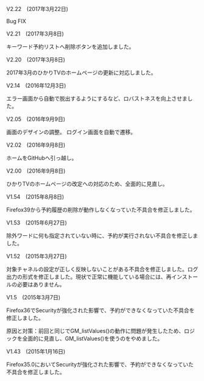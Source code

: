 V2.22　(2017年3月22日)

Bug FIX

V2.21　(2017年3月8日)

キーワード予約リストへ削除ボタンを追加しました。

V2.20　(2017年3月8日)

2017年3月のひかりTVのホームページの更新に対応しました。

V2.14　(2016年12月3日)

エラー画面から自動で脱出するようにするなど、ロバストネスを向上させました。

V2.05　(2016年9月9日)

画面のデザインの調整。
ログイン画面を自動で遷移。

V2.02　(2016年9月8日)

ホームをGitHubへ引っ越し。

V2.00　(2016年9月8日)

ひかりTVのホームページの改定への対応のため、全面的に見直し。

V1.54　(2015年8月8日)

Firefox39から予約履歴の削除が動作しなくなっていた不具合を修正しました。

V1.53　(2015年6月27日)

除外ワードに何も指定されていない時に、予約が実行されない不具合を修正しました。

V1.52　(2015年3月27日)

対象チャネルの設定が正しく反映しないことがある不具合を修正しました。ログ出力の形式を修正しました。現状で正常に機能している場合には、再インストールの必要はありません。

V1.5　(2015年3月7日)

Firefox36でSecurityが強化された影響で、予約ができなくなっていた不具合を修正しました。

原因と対策：前回と同じでGM_listValues()の動作に問題が発生したため、ロジックを全面的に見直し、GM_listValues()を使うのをやめました。

V1.43　(2015年1月16日)

Firefox35.0においてSecurityが強化された影響で、予約ができなくなっていた不具合を修正しました。
